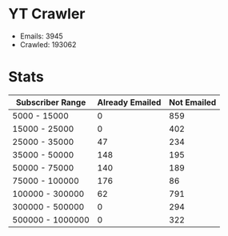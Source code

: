 # YT Crawler
- Emails: 3945
- Crawled: 193062

# Stats
| Subscriber Range  | Already Emailed | Not Emailed |
|-------|-------|-------|
| 5000 - 15000 | 0 | 859 |
| 15000 - 25000 | 0 | 402 |
| 25000 - 35000 | 47 | 234 |
| 35000 - 50000 | 148 | 195 |
| 50000 - 75000 | 140 | 189 |
| 75000 - 100000 | 176 | 86 |
| 100000 - 300000 | 62 | 791 |
| 300000 - 500000 | 0 | 294 |
| 500000 - 1000000 | 0 | 322 |
